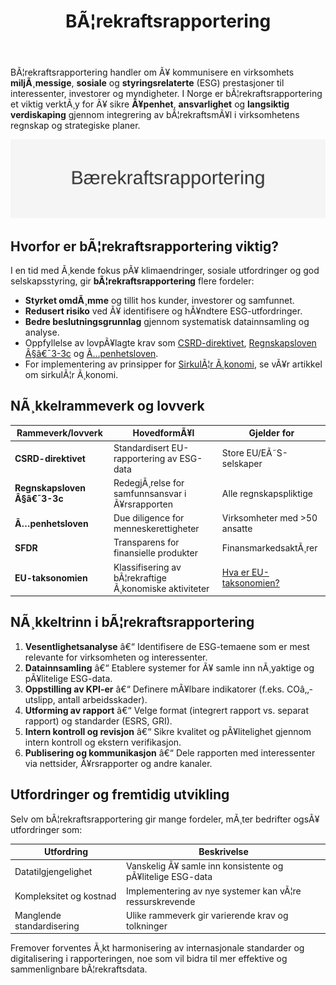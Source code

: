 ﻿---
title: "BÃ¦rekraftsrapportering"
meta_title: "BÃ¦rekraftsrapportering"
meta_description: 'BÃ¦rekraftsrapportering handler om Ã¥ kommunisere en virksomhets **miljÃ¸messige**, **sosiale** og **styringsrelaterte** (ESG) prestasjoner til interessenter, i...'
slug: baerekraftsrapportering
type: blog
layout: pages/single
---

BÃ¦rekraftsrapportering handler om Ã¥ kommunisere en virksomhets **miljÃ¸messige**, **sosiale** og **styringsrelaterte** (ESG) prestasjoner til interessenter, investorer og myndigheter. I Norge er bÃ¦rekraftsrapportering et viktig verktÃ¸y for Ã¥ sikre **Ã¥penhet**, **ansvarlighet** og **langsiktig verdiskaping** gjennom integrering av bÃ¦rekraftsmÃ¥l i virksomhetens regnskap og strategiske planer.

![BÃ¦rekraftsrapportering](baerekraftsrapportering-image.svg)

## Hvorfor er bÃ¦rekraftsrapportering viktig?

I en tid med Ã¸kende fokus pÃ¥ klimaendringer, sosiale utfordringer og god selskapsstyring, gir **bÃ¦rekraftsrapportering** flere fordeler:

* **Styrket omdÃ¸mme** og tillit hos kunder, investorer og samfunnet.
* **Redusert risiko** ved Ã¥ identifisere og hÃ¥ndtere ESG-utfordringer.
* **Bedre beslutningsgrunnlag** gjennom systematisk datainnsamling og analyse.
* Oppfyllelse av lovpÃ¥lagte krav som [CSRD-direktivet](/blogs/regnskap/hva-er-csrd "Hva er CSRD? Corporate Sustainability Reporting Directive - Komplett Guide"), [Regnskapsloven Â§â€¯3-3c](/blogs/regnskap/hva-er-opplysningsplikt "Hva er Opplysningsplikt? Guide til Regnskapsloven Â§â€¯3-3c og samfunnsansvar") og [Ã…penhetsloven](/blogs/regnskap/hva-er-opplysningsplikt "Hva er Opplysningsplikt? Guide til Ã…penhetsloven og due diligence").
* For implementering av prinsipper for [SirkulÃ¦r Ã¸konomi](/blogs/regnskap/sirkulaer-okonomi "SirkulÃ¦r Ã¸konomi i Regnskap: En Guide til SirkulÃ¦r Ã¸konomi og Regnskapspraksis"), se vÃ¥r artikkel om sirkulÃ¦r Ã¸konomi.

## NÃ¸kkelrammeverk og lovverk

| Rammeverk/lovverk                      | HovedformÃ¥l                                     | Gjelder for                 |
|----------------------------------------|--------------------------------------------------|-----------------------------|
| **CSRD-direktivet**                    | Standardisert EU-rapportering av ESG-data        | Store EU/EÃ˜S-selskaper      |
| **Regnskapsloven Â§â€¯3-3c**              | RedegjÃ¸relse for samfunnsansvar i Ã¥rsrapporten   | Alle regnskapspliktige      |
| **Ã…penhetsloven**                      | Due diligence for menneskerettigheter            | Virksomheter med >50 ansatte|
| **SFDR**                               | Transparens for finansielle produkter            | FinansmarkedsaktÃ¸rer        |
| **EU-taksonomien**                     | Klassifisering av bÃ¦rekraftige Ã¸konomiske aktiviteter | [Hva er EU-taksonomien?](/blogs/regnskap/hva-er-eu-taksonomien "EU-taksonomien: Klassifiseringssystem for BÃ¦rekraftige Aktiviteter") |

## NÃ¸kkeltrinn i bÃ¦rekraftsrapportering

1. **Vesentlighetsanalyse** â€“ Identifisere de ESG-temaene som er mest relevante for virksomheten og interessenter.
2. **Datainnsamling** â€“ Etablere systemer for Ã¥ samle inn nÃ¸yaktige og pÃ¥litelige ESG-data.
3. **Oppstilling av KPI-er** â€“ Definere mÃ¥lbare indikatorer (f.eks. COâ‚‚-utslipp, antall arbeidsskader).
4. **Utforming av rapport** â€“ Velge format (integrert rapport vs. separat rapport) og standarder (ESRS, GRI).
5. **Intern kontroll og revisjon** â€“ Sikre kvalitet og pÃ¥litelighet gjennom intern kontroll og ekstern verifikasjon.
6. **Publisering og kommunikasjon** â€“ Dele rapporten med interessenter via nettsider, Ã¥rsrapporter og andre kanaler.

## Utfordringer og fremtidig utvikling

Selv om bÃ¦rekraftsrapportering gir mange fordeler, mÃ¸ter bedrifter ogsÃ¥ utfordringer som:

| Utfordring                  | Beskrivelse                                                |
|-----------------------------|------------------------------------------------------------|
| Datatilgjengelighet         | Vanskelig Ã¥ samle inn konsistente og pÃ¥litelige ESG-data   |
| Kompleksitet og kostnad     | Implementering av nye systemer kan vÃ¦re ressurskrevende    |
| Manglende standardisering   | Ulike rammeverk gir varierende krav og tolkninger          |

Fremover forventes Ã¸kt harmonisering av internasjonale standarder og digitalisering i rapporteringen, noe som vil bidra til mer effektive og sammenlignbare bÃ¦rekraftsdata.
